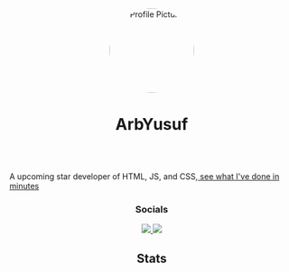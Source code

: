 <center>
    <div class="profile-picture">
        <img src="https://avatars.githubusercontent.com/u/154565526?v=4" alt="Profile Picture">
    </div>
</center>

<style>
    .profile-picture {
        width: 150px;
        height: 150px;
        border-radius: 50%;
        overflow: hidden;
    }

    .profile-picture img {
        width: 100%;
        height: 100%;
        object-fit: cover;
    }
</style>

<h1 align="center">ArbYusuf</h1>
<br>
<br>
<p>A upcoming star developer of HTML, JS, and CSS,<a href="https://arbyusuf.github.io/testing-aboutme/"> see what I've done in minutes</a></p>

<h3 align="center">Socials</h3>

<p align="center">
    <a href="https://large-type.com/#arbyusuf%20if%20my%20user">
        <img src="https://skillicons.dev/icons?i=discord" />
    </a>
    <a href="https://github.com/ArbYusuf">
        <img src="https://skillicons.dev/icons?i=github" />
    </a>
</p>

<h2 align="center">Stats</h2>
